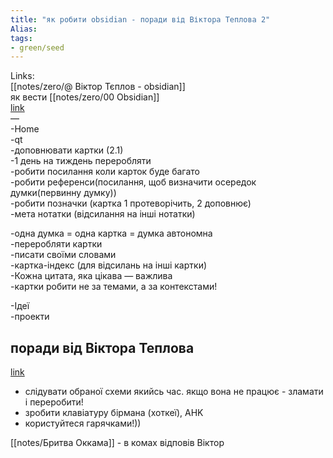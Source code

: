 ```yaml
---
title: "як робити obsidian - поради від Віктора Теплова 2"
Alias: 
tags:
- green/seed
---
```

Links:  
[[notes/zero/@ Віктор Тєплов - obsidian]]  
як вести [[notes/zero/00 Obsidian]]  
[link](https://www.youtube.com/watch?v=PiS3pRRj994&ab_channel=ВикторТеплов)  
—  
-Home  
-qt  
-доповнювати картки (2.1)  
-1 день на тиждень переробляти  
-робити посилання коли карток буде багато  
-робити референси(посилання, щоб визначити осередок думки(первинну думку))  
-робити позначки (картка 1 протеворічить, 2 доповнює)  
-мета нотатки (відсилання на інші нотатки)

-одна думка = одна картка = думка автономна  
-переробляти картки  
-писати своїми словами  
-картка-індекс (для відсилань на інші картки)  
-Кожна цитата, яка цікава — важлива  
-картки робити не за темами, а за контекстами!


-Ідеї  
-проекти

## поради від Віктора Теплова
[link](https://www.youtube.com/watch?v=PiS3pRRj994&ab_channel=ВикторТеплов)  

- слідувати обраної схеми якийсь час. якщо вона не працює - зламати і переробити!
- зробити клавіатуру бірмана (хоткеї), AHK
- користуйтеся гарячками!))


 
[[notes/Бритва Оккама]]  - в комах відповів Віктор
